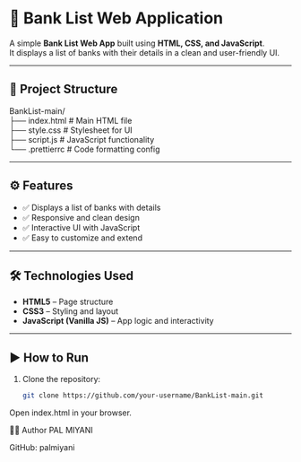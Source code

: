 # 🏦 Bank List Web Application

A simple **Bank List Web App** built using **HTML, CSS, and JavaScript**.  
It displays a list of banks with their details in a clean and user-friendly UI.

---

## 📂 Project Structure
BankList-main/<br>
├── index.html # Main HTML file<br>
├── style.css # Stylesheet for UI<br>
├── script.js # JavaScript functionality<br>
└── .prettierrc # Code formatting config<br>


---

## ⚙️ Features
- ✅ Displays a list of banks with details
- ✅ Responsive and clean design
- ✅ Interactive UI with JavaScript
- ✅ Easy to customize and extend

---

## 🛠️ Technologies Used
- **HTML5** – Page structure
- **CSS3** – Styling and layout
- **JavaScript (Vanilla JS)** – App logic and interactivity

---

## ▶️ How to Run
1. Clone the repository:
   ```bash
   git clone https://github.com/your-username/BankList-main.git
Open index.html in your browser.


👨‍💻 Author
PAL MIYANI

GitHub: palmiyani
